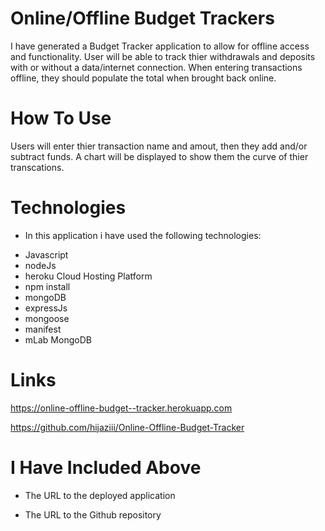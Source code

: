 # Online/Offline Budget Trackers

I have generated a Budget Tracker application to allow for offline access and functionality.
User will be able to track thier withdrawals and deposits with or without a data/internet connection. When entering transactions offline, they should populate the total when brought back online.

# How To Use
 Users will enter thier transaction name and amout, then they add and/or subtract funds. A chart will be displayed to show them the curve of thier transcations.

# Technologies

 * In this application i have used the following technologies:

  - Javascript
  - nodeJs
  - heroku Cloud Hosting Platform
  - npm install
  - mongoDB
  - expressJs
  - mongoose
  - manifest
  - mLab MongoDB


# Links
https://online-offline-budget--tracker.herokuapp.com

https://github.com/hijaziii/Online-Offline-Budget-Tracker


# I Have Included Above

  * The URL to the deployed application

  * The URL to the Github repository

